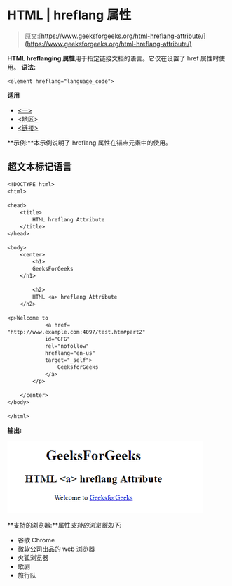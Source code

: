 # HTML | hreflang 属性

> 原文:[https://www.geeksforgeeks.org/html-hreflang-attribute/](https://www.geeksforgeeks.org/html-hreflang-attribute/)

**HTML hreflanging 属性**用于指定链接文档的语言。它仅在设置了 href 属性时使用。
**语法:**

```
<element hreflang="language_code"> 
```

**适用**

*   [<一>](https://www.geeksforgeeks.org/html-a-hreflang-attribute/?ref=rp)
*   [<地区>](https://www.geeksforgeeks.org/html-area-hreflang-attribute/?ref=rp)
*   [<链接>](https://www.geeksforgeeks.org/html-link-hreflang-attribute/?ref=rp)

**示例:**本示例说明了 hreflang 属性在锚点元素中的使用。

## 超文本标记语言

```
<!DOCTYPE html>
<html>

<head>
    <title>
        HTML hreflang Attribute
    </title>
</head>

<body>
    <center>
        <h1>
        GeeksForGeeks
    </h1>

        <h2>
        HTML <a> hreflang Attribute
    </h2>

<p>Welcome to
            <a href=
"http://www.example.com:4097/test.htm#part2"
            id="GFG"
            rel="nofollow"
            hreflang="en-us"
            target="_self">
                GeeksforGeeks
            </a>
        </p>

    </center>
</body>

</html>
```

**输出:**

![](img/6d9a7235248b7d331be42e240a719155.png)

**支持的浏览器:**属性*支持的浏览器如下:* 

*   谷歌 Chrome
*   微软公司出品的 web 浏览器
*   火狐浏览器
*   歌剧
*   旅行队